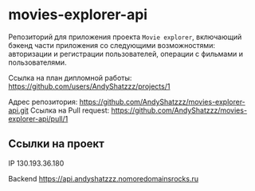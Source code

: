 # movies-explorer-api

Репозиторий для приложения проекта `Movie explorer`, включающий бэкенд части приложения со следующими возможностями: авторизации и регистрации пользователей, операции с фильмами и пользователями.
  
Ссылка на план дипломной работы: https://github.com/users/AndyShatzzz/projects/1

Адрес репозитория: https://github.com/AndyShatzzz/movies-explorer-api.git
Ссылка на Pull request: https://github.com/AndyShatzzz/movies-explorer-api/pull/1

## Ссылки на проект

IP 130.193.36.180

Backend https://api.andyshatzzz.nomoredomainsrocks.ru
